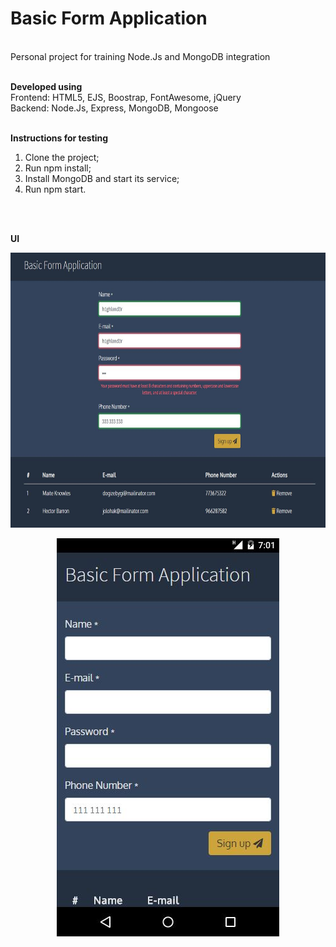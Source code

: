 # Basic Form Application
<br/>
Personal project for training Node.Js and MongoDB integration
<br/><br/>

**Developed using**
<br/>
Frontend: HTML5, EJS, Boostrap, FontAwesome, jQuery
<br/>
Backend: Node.Js, Express, MongoDB, Mongoose
<br/><br/>

**Instructions for testing**
<br/>
1) Clone the project;
2) Run npm install;
3) Install MongoDB and start its service;
4) Run npm start.

<br/><br/>

**UI**

<p align="center">
  <img src="screenshots/form-validation.jpg" width="730" height="440" />
</p>

<p align="center">
  <img src="screenshots/form-mobile.jpg" width="356" height="637" />
</p>
